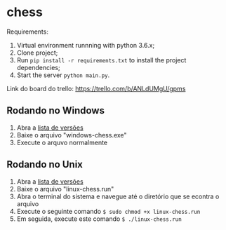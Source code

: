 # chess


Requirements:
  1. Virtual environment runnning with python 3.6.x;
  2. Clone project;
  3. Run `pip install -r requirements.txt` to install the project dependencies;
  3. Start the server `python main.py`.

Link do board do trello: https://trello.com/b/ANLdUMgU/gpms

## Rodando no Windows

1. Abra a [lista de versões](https://github.com/yagoazedias/chess/releases)
2. Baixe o arquivo "windows-chess.exe"
3. Execute o arquvo normalmente

## Rodando no Unix

1. Abra a [lista de versões](https://github.com/yagoazedias/chess/releases)
2. Baixe o arquivo "linux-chess.run"
3. Abra o terminal do sistema e navegue até o diretório que se econtra o arquivo
4. Execute o seguinte comando `$ sudo chmod +x linux-chess.run`
5. Em seguida, execute este comando `$ ./linux-chess.run`